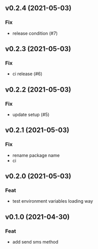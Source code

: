 ## v0.2.4 (2021-05-03)

### Fix

- release condition (#7)

## v0.2.3 (2021-05-03)

### Fix

- ci release (#6)

## v0.2.2 (2021-05-03)

### Fix

- update setup (#5)

## v0.2.1 (2021-05-03)

### Fix

- rename package name
- ci

## v0.2.0 (2021-05-03)

### Feat

- test environment variables loading way

## v0.1.0 (2021-04-30)

### Feat

- add send sms method
